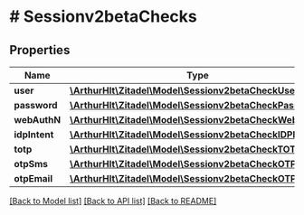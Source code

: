 # # Sessionv2betaChecks

## Properties

Name | Type | Description | Notes
------------ | ------------- | ------------- | -------------
**user** | [**\ArthurHlt\Zitadel\Model\Sessionv2betaCheckUser**](Sessionv2betaCheckUser.md) |  | [optional]
**password** | [**\ArthurHlt\Zitadel\Model\Sessionv2betaCheckPassword**](Sessionv2betaCheckPassword.md) |  | [optional]
**webAuthN** | [**\ArthurHlt\Zitadel\Model\Sessionv2betaCheckWebAuthN**](Sessionv2betaCheckWebAuthN.md) |  | [optional]
**idpIntent** | [**\ArthurHlt\Zitadel\Model\Sessionv2betaCheckIDPIntent**](Sessionv2betaCheckIDPIntent.md) |  | [optional]
**totp** | [**\ArthurHlt\Zitadel\Model\Sessionv2betaCheckTOTP**](Sessionv2betaCheckTOTP.md) |  | [optional]
**otpSms** | [**\ArthurHlt\Zitadel\Model\Sessionv2betaCheckOTP**](Sessionv2betaCheckOTP.md) |  | [optional]
**otpEmail** | [**\ArthurHlt\Zitadel\Model\Sessionv2betaCheckOTP**](Sessionv2betaCheckOTP.md) |  | [optional]

[[Back to Model list]](../../README.md#models) [[Back to API list]](../../README.md#endpoints) [[Back to README]](../../README.md)
